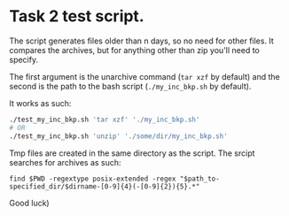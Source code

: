 # Task 2 test script.


The script generates files older than n days, so no need for other files.
It compares the archives, but for anything other than zip you'll need to specify.

The first argument is the unarchive command (`tar xzf` by default) and the second is
the path to the bash script (`./my_inc_bkp.sh` by default).

It works as such:

```bash
./test_my_inc_bkp.sh 'tar xzf' './my_inc_bkp.sh'
# OR
./test_my_inc_bkp.sh 'unzip' './some/dir/my_inc_bkp.sh'
```

Tmp files are created in the same directory as the script.
The srcipt searches for archives as such:
```
find $PWD -regextype posix-extended -regex "$path_to-specified_dir/$dirname-[0-9]{4}(-[0-9]{2}){5}.*"
```


Good luck)
